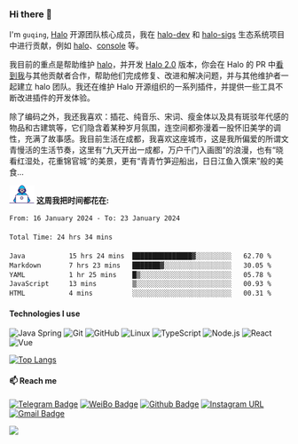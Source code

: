<!--
**guqing/guqing** is a ✨ _special_ ✨ repository because its `README.md` (this file) appears on your GitHub profile.
-->
### Hi there 👋

I'm `guqing`,  [Halo](https://github.com/halo-dev) 开源团队核心成员，我在 [halo-dev](https://github.com/halo-dev) 和 [halo-sigs](https://github.com/halo-sigs) 生态系统项目中进行贡献，例如 [halo](https://github.com/halo-dev/halo)、[console](https://github.com/halo-dev/console) 等。

我目前的重点是帮助维护 [halo](https://github.com/halo-dev/halo)，并开发 [Halo 2.0](https://github.com/halo-dev/halo/tree/next) 版本，你会在 Halo 的 PR 中[看到我](https://github.com/guqing)与其他贡献者合作，帮助他们完成修复、改进和解决问题，并与其他维护者一起建立 halo 团队。我还在维护 Halo 开源组织的一系列插件，并提供一些工具不断改进插件的开发体验。

除了编码之外，我还我喜欢：插花、纯音乐、宋词、瘦金体以及具有斑驳年代感的物品和古建筑等，它们隐含着某种岁月氛围，连空间都弥漫着一股怀旧美学的调性，充满了故事感。我目前生活在成都，我喜欢这座城市，这是我所偏爱的所谓文青慢活的生活节奏，这里有“九天开出一成都，万户千门入画图”的浪漫，也有“晓看红湿处，花重锦官城”的美景，更有“青青竹笋迎船出，日日江鱼入馔来”般的美食...

<img alt="Coding gif" src="./assets/Developer.gif" width="45" /> **这周我把时间都花在:**

<!--START_SECTION:waka-->

```txt
From: 16 January 2024 - To: 23 January 2024

Total Time: 24 hrs 34 mins

Java           15 hrs 24 mins  ███████████████▓░░░░░░░░░   62.70 %
Markdown       7 hrs 23 mins   ███████▓░░░░░░░░░░░░░░░░░   30.05 %
YAML           1 hr 25 mins    █▒░░░░░░░░░░░░░░░░░░░░░░░   05.78 %
JavaScript     13 mins         ▒░░░░░░░░░░░░░░░░░░░░░░░░   00.93 %
HTML           4 mins          ░░░░░░░░░░░░░░░░░░░░░░░░░   00.31 %
```

<!--END_SECTION:waka-->

#### Technologies I use

![Java Spring](https://img.shields.io/badge/-Spring-222222?style=flat&logo=spring&logoColor=6DB33F)
![Git](https://img.shields.io/badge/-Git-222222?style=flat&logo=git&logoColor=F05032)
![GitHub](https://img.shields.io/badge/-GitHub-181717?style=flat&logo=github)
![Linux](https://img.shields.io/badge/-Linux-222222?style=flat&logo=linux&logoColor=FCC624)
![TypeScript](https://img.shields.io/badge/-TypeScript-000000?style=flat&logo=typescript)
![Node.js](https://img.shields.io/badge/-Node.js-222222?style=flat&logo=node.js&logoColor=339933)
![React](https://img.shields.io/badge/-React-222222?style=flat&logo=React&logoColor=61DAFB)
![Vue](https://img.shields.io/badge/-Vue-222222?style=flat&logo=Vue.js&logoColor=4FC08D)

[![Top Langs](https://github-readme-stats.vercel.app/api/top-langs/?username=guqing&layout=compact)](https://github.com/anuraghazra/github-readme-stats)
#### 📫 Reach me
[![Telegram Badge](https://img.shields.io/badge/-Telegram-blue?style=flat&logo=Telegram&logoColor=white&link=)](https://t.me/guqings) [![WeiBo Badge](https://img.shields.io/badge/-微博-red?style=flat&logo=sina-weibo&logoColor=white&link=)](https://weibo.com/guqing3478520) [![Github Badge](https://img.shields.io/badge/-Github-24292e?style=flat&logo=github&logoColor=white&link=)](https://github.com/guqing) [![Instagram URL](https://img.shields.io/twitter/url?label=Instagram&logo=Instagram&style=social&url=https://instagram.com/guqing_studio)](https://instagram.com/guqing_studio) [![Gmail Badge](https://img.shields.io/badge/-Gmail-c14438?style=flat-square&logo=Gmail&logoColor=white&link=mailto:guqing3478520@gmail.com)](mailto:guqing3478520@gmail.com)

![](https://hit.yhype.me/github/profile?user_id=38999863)
